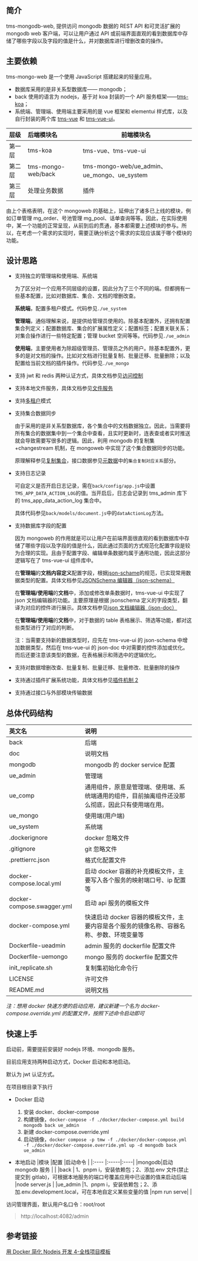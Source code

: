 ## 简介

tms-mongodb-web, 提供访问 mongodb 数据的 REST API 和可灵活扩展的 mongodb web 客户端，可以让用户通过 API 或前端界面直观的看到数据库中存储了哪些字段以及字段的值是什么，并对数据库进行增删改查的操作。

## 主要依赖

tms-mongo-web 是一个使用 JavaScript 搭建起来的轻量应用。

- 数据库采用的是非关系型数据库—— mongodb；
- back 使用的语言为 nodejs，基于对 koa 封装的一个 API 服务框架——[tms-koa](https://github.com/jasony62/tms-koa)；
- 系统端、管理端、使用端主要采用的是 vue 框架和 elementui 样式库，以及自行封装的两个库 [tms-vue](https://github.com/jasony62/tms-vue) 和 [tms-vue-ui](https://github.com/jasony62/tms-vue-ui)。

| 层级   | 后端模块名         | 前端模块名                                  |
| :----- | :----------------- | ------------------------------------------- |
| 第一层 | tms-koa            | tms-vue、tms-vue-ui                         |
| 第二层 | tms-mongo-web/back | tms-mongo-web/ue_admin、ue_mongo、ue_system |
| 第三层 | 处理业务数据       | 插件                                        |

由上个表格表明，在这个 mongoweb 的基础上，延伸出了诸多已上线的模块，例如订单管理 mg_order、号池管理 mg_pool、话单查询等等。因此，在实际使用中，某一个功能的正常呈现，从前到后的贯通，基本都需要上述模块的参与。所以，在考虑一个需求的实现时，需要正确分析这个需求的实现应该属于哪个模块的功能。

## 设计思路

- 支持独立的管理端和使用端、系统端

  为了区分对一个应用不同层级的设置，因此分为了三个不同的端。但都拥有一些基本配置，比如对数据库、集合、文档的增删改查。

  **系统端**，配置多租户模式。代码参见`./ue_system`

  **管理端**，通俗理解来说，是提供给管理员使用的。除基本配置外，还拥有配置集合列定义；配置数据库、集合的扩展属性定义；配置标签；配置关联关系；对集合操作进行一些特定配置；管理 bucket 空间等等。代码参见`./ue_admin`

  **使用端**，主要使用者为除超级管理员、管理员之外的用户。除基本配置外，更多的是对文档的操作。比如对文档进行批量复制、批量迁移、批量删除；以及配置给当前文档的插件操作。代码参见`./ue_mongo`

- 支持 jwt 和 redis 两种认证方式，具体文档参见[访问控制](https://github.com/jasony62/tms-koa/blob/master/doc/%E8%AE%BF%E9%97%AE%E6%8E%A7%E5%88%B6.md)

- 支持本地文件服务，具体文档参见[文件服务](https://github.com/jasony62/tms-koa/blob/master/doc/%E6%96%87%E4%BB%B6%E6%9C%8D%E5%8A%A1.md)

- 支持[多租户](./doc/多租户.md)模式

- 支持集合数据同步

  由于采用的是非关系型数据库，各个集合中的文档数据独立。因此，当需要将所有集合的数据集中到一个集合中查看，且实时更新时，连表查或者实时推送就会导致需要写很多的逻辑。因此，利用 mongodb 的复制集+changestream 机制，在 mongoweb 中实现了这个集合数据同步的功能。

  原理解释参见[复制集合](./doc/复制集合.md)，接口数据参见[元数据](./doc/元数据.md)中的`集合复制对应关系`部分。

- 支持日志记录

  可自定义是否开启日志记录，需在`back/config/app.js`中设置`TMS_APP_DATA_ACTION_LOG`的值。当开启后，日志会记录到 tms_admin 库下的 tms_app_data_action_log 集合中。

  具体代码参见`back/models/document.js`中的`dataActionLog`方法。

- 支持数据库字段的配置

  因为 mongoweb 的作用就是可以让用户在前端界面很直观的看到数据库中存储了哪些字段以及字段的值是什么，因此通过页面的方式规范化配置字段是较为合理的实现。且由于配置字段、编辑单条数据均属于通用功能，因此这部分逻辑写在了 tms-vue-ui 组件库中。

  在**管理端**的**文档内容定义**配置字段，根据[json-schame](https://json-schema.org/understanding-json-schema/index.html)的规范，已实现常用数据类型的配置。具体文档参见[JSONSchema 编辑器（json-schema）](https://github.com/jasony62/tms-vue-ui/blob/master/doc/json-schema.md)

  在**管理端/使用端**的**文档**中，添加或修改单条数据时，tms-vue-ui 中实现了 json 文档编辑器的功能。主要原理是根据 jsonschema 定义的字段类型，翻译为对应的控件进行展示。具体文档参见[json 文档编辑器（json-doc）](https://github.com/jasony62/tms-vue-ui/blob/master/doc/json-doc.md)

  在**管理端/使用端**的**文档**中，对于数据的 table 表格展示、筛选等功能，都对这些类型进行了对应的判断。

  注：当需要支持新的数据类型时，应先在 tms-vue-ui 的 json-schema 中增加数据类型，然后在 tms-vue-ui 的 json-doc 中对需要的控件添加或优化。而后还要注意该类型的数据，在表格展示和筛选中的逻辑优化。

- 支持对数据增删改查、批量复制、批量迁移、批量修改、批量删除的操作

- 支持通过插件扩展系统功能，具体文档参见[插件机制 2](./doc/插件机制2.md)

- 支持通过接口与外部模块传输数据

## 总体代码结构

| 英文名                     | 说明                                                                                             |
| :------------------------- | :----------------------------------------------------------------------------------------------- |
| back                       | 后端                                                                                             |
| doc                        | 说明文档                                                                                         |
| mongodb                    | mongodb 的 docker service 配置                                                                   |
| ue_admin                   | 管理端                                                                                           |
| ue_comp                    | 通用组件，原意是管理端、使用端、系统端通用的组件，目前抽离组件还没那么彻底，因此只有使用端在用。 |
| ue_mongo                   | 使用端(用户端)                                                                                   |
| ue_system                  | 系统端                                                                                           |
| .dockerignore              | docker 忽略文件                                                                                  |
| .gitignore                 | git 忽略文件                                                                                     |
| .prettierrc.json           | 格式化配置文件                                                                                   |
| docker-compose.local.yml   | 启动 docker 容器的补充模板文件，主要写入各个服务的映射端口号、ip 配置等                          |
| docker-compose.swagger.yml | 启动 api 服务的模板文件                                                                          |
| docker-compose.yml         | 快速启动 docker 容器的模板文件，主要内容是各个服务的镜像名称、容器名称、参数、环境变量等         |
| Dockerfile-ueadmin         | admin 服务的 dockerfile 配置文件                                                                 |
| Dockerfile-uemongo         | mongo 服务的 dockerfile 配置文件                                                                 |
| init_replicate.sh          | 复制集初始化命令行                                                                               |
| LICENSE                    | 许可文件                                                                                         |
| README.md                  | 说明文档                                                                                         |

_注：想用 docker 快速方便的启动应用，建议新建一个名为 docker-compose.override.yml 的配置文件，按照下述命令启动即可_

## 快速上手

启动前，需要提前安装好 nodejs 环境、mongodb 服务。

目前应用支持两种启动方式，Docker 启动和本地启动。

默认为 jwt 认证方式。

在项目根目录下执行

- Docker 启动

  1.  安装 docker、docker-compose
  2.  构建镜像，`docker-compose -f ./docker/docker-compose.yml build mongodb back ue_admin`
  3.  新建 docker-compose.override.yml
  4.  启动镜像，`docker compose -p tmw -f ./docker/docker-compose.yml -f ./docker/docker-compose.override.yml up -d mongodb back ue_admin`

- 本地启动
  |模块 |配置 |启动命令 |
  |:---- |:-----|:----|
  |mongodb|启动 mongodb 服务 | |
  |back | 1、pnpm i，安装依赖包；2、添加.env 文件(禁止提交到 gitlab)，可根据本地服务的端口号覆盖应用中已设置的值来启动后端 |node server.js |
  |ue_admin |1、pnpm i，安装依赖包；2、添加.env.development.local，可在本地自定义某些变量的值 |npm run serve| |

访问管理界面，默认用户名口令：root/root

> http://localhost:4082/admin

## 参考链接

[用 Docker 简化 Nodejs 开发 4-全栈项目模板](https://www.jianshu.com/p/1105b25410fa)
